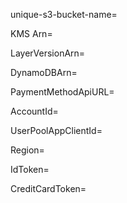 unique-s3-bucket-name= 

KMS Arn=

LayerVersionArn=

DynamoDBArn=

PaymentMethodApiURL=

AccountId=

UserPoolAppClientId=

Region=

IdToken=

CreditCardToken=

